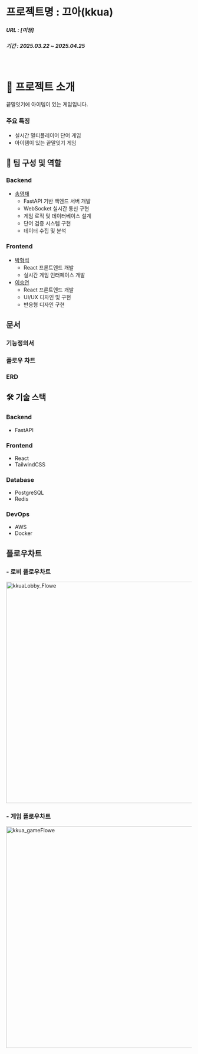 # 프로젝트명 : 끄아(kkua)

##### URL : [미정]
##### 기간 : 2025.03.22 ~ 2025.04.25

<br>

# 📝 프로젝트 소개

끝말잇기에 아이템이 있는 게임입니다.


### 주요 특징
- 실시간 멀티플레이어 단어 게임
- 아이템이 있는 끝말잇기 게임

## 👥 팀 구성 및 역할

### Backend
- [송영재](https://github.com/djgnfj-svg)
  - FastAPI 기반 백엔드 서버 개발
  - WebSocket 실시간 통신 구현
  - 게임 로직 및 데이터베이스 설계
  - 단어 검증 시스템 구현
  - 데이터 수집 및 분석

### Frontend
- [박형석](https://github.com/b-hyoung)
  - React 프론트엔드 개발
  - 실시간 게임 인터페이스 개발
- [이승연](https://github.com/SeungYeon04)
  - React 프론트엔드 개발
  - UI/UX 디자인 및 구현
  - 반응형 디자인 구현

## 문서
### 기능정의서
### 플로우 차트
### ERD

## 🛠 기술 스택

### Backend
- FastAPI

### Frontend  
- React
- TailwindCSS

### Database
- PostgreSQL
- Redis

### DevOps
- AWS
- Docker

## 플로우차트
###  - 로비 플로우차트
<img width="599" alt="kkuaLobby_Flowe" src="https://github.com/user-attachments/assets/d41273e2-0fb1-4212-8744-287316c18211" />

###  - 게임 플로우차트
<img width="600" alt="kkua_gameFlowe" src="https://github.com/user-attachments/assets/ff0ed501-b735-4958-b6de-198d6946d6b1" />


